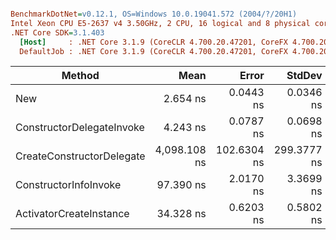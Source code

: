 ``` ini

BenchmarkDotNet=v0.12.1, OS=Windows 10.0.19041.572 (2004/?/20H1)
Intel Xeon CPU E5-2637 v4 3.50GHz, 2 CPU, 16 logical and 8 physical cores
.NET Core SDK=3.1.403
  [Host]     : .NET Core 3.1.9 (CoreCLR 4.700.20.47201, CoreFX 4.700.20.47203), X64 RyuJIT
  DefaultJob : .NET Core 3.1.9 (CoreCLR 4.700.20.47201, CoreFX 4.700.20.47203), X64 RyuJIT


```
|                    Method |         Mean |       Error |      StdDev |    Ratio | RatioSD |  Gen 0 |  Gen 1 |  Gen 2 | Allocated |
|-------------------------- |-------------:|------------:|------------:|---------:|--------:|-------:|-------:|-------:|----------:|
|                       New |     2.654 ns |   0.0443 ns |   0.0346 ns |     1.00 |    0.00 | 0.0031 |      - |      - |      24 B |
| ConstructorDelegateInvoke |     4.243 ns |   0.0787 ns |   0.0698 ns |     1.60 |    0.03 | 0.0031 |      - |      - |      24 B |
| CreateConstructorDelegate | 4,098.108 ns | 102.6304 ns | 299.3777 ns | 1,570.75 |  106.28 | 0.1564 | 0.0763 | 0.0191 |    1232 B |
|     ConstructorInfoInvoke |    97.390 ns |   2.0170 ns |   3.3699 ns |    37.17 |    1.37 | 0.0030 |      - |      - |      24 B |
|   ActivatorCreateInstance |    34.328 ns |   0.6203 ns |   0.5802 ns |    12.96 |    0.28 | 0.0030 |      - |      - |      24 B |
